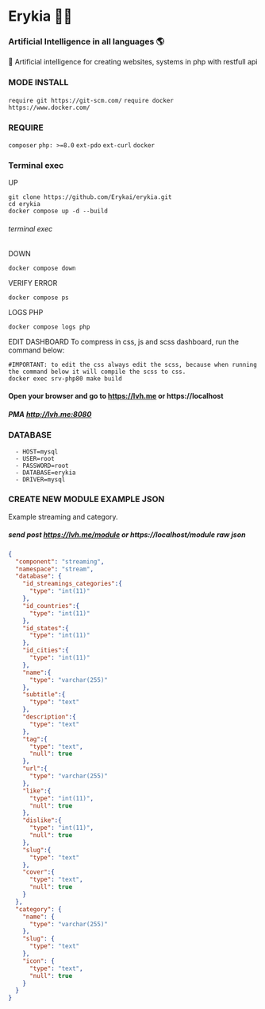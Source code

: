 # Erykia 👩🏻
### Artificial Intelligence in all languages 🌎

🤖 Artificial intelligence for creating websites, systems in php with restfull api

### MODE INSTALL
`require git https://git-scm.com/` 
`require docker https://www.docker.com/` 
### REQUIRE
`composer`
`php: >=8.0`
`ext-pdo`
`ext-curl`
`docker`
### Terminal exec
UP
```shell
git clone https://github.com/Erykai/erykia.git
cd erykia
docker compose up -d --build
```

###### terminal exec
DOWN
```shell
docker compose down
```

VERIFY ERROR
```shell
docker compose ps
```

LOGS PHP
```shell
docker compose logs php
```

EDIT DASHBOARD
To compress in css, js and scss dashboard, run the command below:
```shell
#IMPORTANT: to edit the css always edit the scss, because when running the command below it will compile the scss to css.
docker exec srv-php80 make build
```

#### Open your browser and go to https://lvh.me or https://localhost
##### PMA http://lvh.me:8080

### DATABASE
      - HOST=mysql
      - USER=root
      - PASSWORD=root
      - DATABASE=erykia
      - DRIVER=mysql

### CREATE NEW MODULE EXAMPLE JSON
Example streaming and category.
##### send post https://lvh.me/module or https://localhost/module raw json
```json
{
  "component": "streaming",
  "namespace": "stream",
  "database": {
    "id_streamings_categories":{
      "type": "int(11)"
    },
    "id_countries":{
      "type": "int(11)"
    },
    "id_states":{
      "type": "int(11)"
    },
    "id_cities":{
      "type": "int(11)"
    },
    "name":{
      "type": "varchar(255)"
    },
    "subtitle":{
      "type": "text"
    },
    "description":{
      "type": "text"
    },
    "tag":{
      "type": "text",
      "null": true
    },
    "url":{
      "type": "varchar(255)"
    },
    "like":{
      "type": "int(11)",
      "null": true
    },
    "dislike":{
      "type": "int(11)",
      "null": true
    },
    "slug":{
      "type": "text"
    },
    "cover":{
      "type": "text",
      "null": true
    }
  },
  "category": {
    "name": {
      "type": "varchar(255)"
    },
    "slug": {
      "type": "text"
    },
    "icon": {
      "type": "text",
      "null": true
    }
  }
}
```
